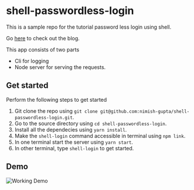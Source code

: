 # shell-passwordless-login

This is a sample repo for the tutorial password less login using shell.

Go [here](https://nimish-gupta.dev/shell-password-less-authentication) to check out the blog.

This app consists of two parts
- Cli for logging
- Node server for serving the requests.

## Get started
Perform the following steps to get started
1. Git clone the repo using `git clone git@github.com:nimish-gupta/shell-passwordless-login.git`.
2. Go to the source directory using `cd shell-passwordless-login`.
3. Install all the dependecies using `yarn install`.
4. Make the `shell-login` command accessible in terminal using `npm link`.
5. In one terminal start the server using `yarn start`.
6. In other terminal, type `shell-login` to get started.

## Demo
![Working Demo](http://g.recordit.co/d16688MyLK.gif)
